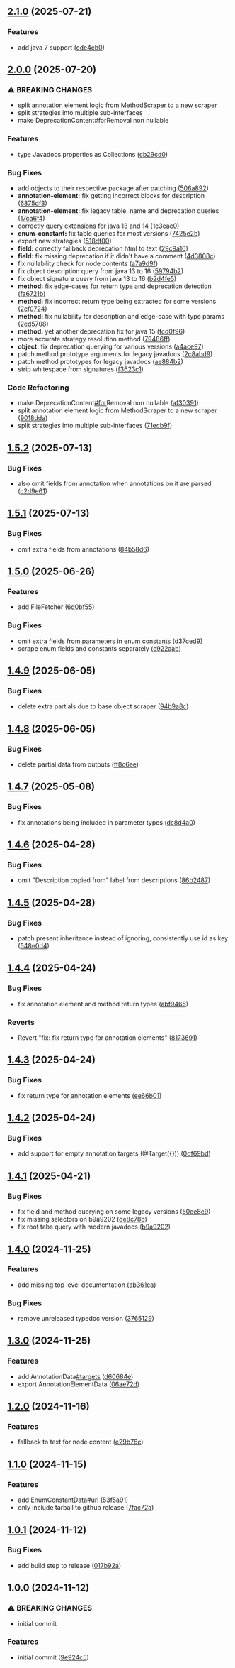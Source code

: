 ## [2.1.0](https://github.com/Amgelo563/javadocs-scraper/compare/v2.0.0...v2.1.0) (2025-07-21)

### Features

* add java 7 support ([cde4cb0](https://github.com/Amgelo563/javadocs-scraper/commit/cde4cb0f7d689f889d77a2dc2decaa5bc75544ed))

## [2.0.0](https://github.com/Amgelo563/javadocs-scraper/compare/v1.5.2...v2.0.0) (2025-07-20)

### ⚠ BREAKING CHANGES

* split annotation element logic from MethodScraper to a new scraper
* split strategies into multiple sub-interfaces
* make DeprecationContent#forRemoval non nullable

### Features

* type Javadocs properties as Collections ([cb29cd0](https://github.com/Amgelo563/javadocs-scraper/commit/cb29cd0e23c59cfb77870e210ccc3869e0ab8458))

### Bug Fixes

* add objects to their respective package after patching ([506a892](https://github.com/Amgelo563/javadocs-scraper/commit/506a89250e206a6c4bd52278c7beea9941e237c7))
* **annotation-element:** fix getting incorrect blocks for description ([6875df3](https://github.com/Amgelo563/javadocs-scraper/commit/6875df34e5c1915e82d8ade960275ae0908a0b98))
* **annotation-element:** fix legacy table, name and deprecation queries ([17ca6f4](https://github.com/Amgelo563/javadocs-scraper/commit/17ca6f443b5614d451697eacbe8382473b6a4616))
* correctly query extensions for java 13 and 14 ([1c3cac0](https://github.com/Amgelo563/javadocs-scraper/commit/1c3cac0e297b1f1f5c349497baf89a3b9e00007a))
* **enum-constant:** fix table queries for most versions ([7425e2b](https://github.com/Amgelo563/javadocs-scraper/commit/7425e2b1264bb3b4cee7d0ba08d28d0d82d2e74f))
* export new strategies ([518df00](https://github.com/Amgelo563/javadocs-scraper/commit/518df00bb6a71af1c95e89c72b8b8541dc611cf9))
* **field:** correctly fallback deprecation html to text ([29c9a16](https://github.com/Amgelo563/javadocs-scraper/commit/29c9a16f4d1ab3f97173926b028a2097da28d98c))
* **field:** fix missing deprecation if it didn't have a comment ([4d3808c](https://github.com/Amgelo563/javadocs-scraper/commit/4d3808cd0d40938f3eae61efc3af5a1859b5d416))
* fix nullability check for node contents ([a7a9d9f](https://github.com/Amgelo563/javadocs-scraper/commit/a7a9d9f81b6150d00a13bd1f82daaa987c137ef7))
* fix object description query from java 13 to 16 ([59794b2](https://github.com/Amgelo563/javadocs-scraper/commit/59794b2da05a62d2c2a5009bc4d57869ac17e073))
* fix object signature query from java 13 to 16 ([b2d4fe5](https://github.com/Amgelo563/javadocs-scraper/commit/b2d4fe5a431876b1c7f434a06b04bfaad41b2528))
* **method:** fix edge-cases for return type and deprecation detection ([fa6721b](https://github.com/Amgelo563/javadocs-scraper/commit/fa6721bc0a76793620ee8038aebc941ceae9c644))
* **method:** fix incorrect return type being extracted for some versions ([2cf0724](https://github.com/Amgelo563/javadocs-scraper/commit/2cf0724a3834324cadcfada2e0eef7ce4ddaa291))
* **method:** fix nullability for description and edge-case with type params ([2ed5708](https://github.com/Amgelo563/javadocs-scraper/commit/2ed57080a2f46b9bb3aab44317f191dbe6e8f990))
* **method:** yet another deprecation fix for java 15 ([fcd0f96](https://github.com/Amgelo563/javadocs-scraper/commit/fcd0f96c597b088c24ec8a39f0f07ba6809b592b))
* more accurate strategy resolution method ([79486ff](https://github.com/Amgelo563/javadocs-scraper/commit/79486fff7ac3f1198cffea00edfa1d63c2d35aaf))
* **object:** fix deprecation querying for various versions ([a4ace97](https://github.com/Amgelo563/javadocs-scraper/commit/a4ace97b4015b85ad2411d96a9beefff6322d98c))
* patch method prototype arguments for legacy javadocs ([2c8abd9](https://github.com/Amgelo563/javadocs-scraper/commit/2c8abd91de028f9ee7849ce2493d280d31e4685e))
* patch method prototypes for legacy javadocs ([ae884b2](https://github.com/Amgelo563/javadocs-scraper/commit/ae884b24843a51898ba2eb133462e0b4ba31207f))
* strip whitespace from signatures ([f3623c1](https://github.com/Amgelo563/javadocs-scraper/commit/f3623c106d78cfe8b65daa037c4a6bdc81e3b8e3))

### Code Refactoring

* make DeprecationContent[#for](https://github.com/Amgelo563/javadocs-scraper/issues/for)Removal non nullable ([af30391](https://github.com/Amgelo563/javadocs-scraper/commit/af3039183837a85c656425004abd80c3cefa0246))
* split annotation element logic from MethodScraper to a new scraper ([9018dda](https://github.com/Amgelo563/javadocs-scraper/commit/9018dda4847cf65c42e67400b2e1267127dc5aed))
* split strategies into multiple sub-interfaces ([71ecb9f](https://github.com/Amgelo563/javadocs-scraper/commit/71ecb9f85c7a0a857d14e67d73076b5dcc9cfeff))

## [1.5.2](https://github.com/Amgelo563/javadocs-scraper/compare/v1.5.1...v1.5.2) (2025-07-13)

### Bug Fixes

* also omit fields from annotation when annotations on it are parsed ([c2d9e61](https://github.com/Amgelo563/javadocs-scraper/commit/c2d9e61177df8252335897efe3a4897c5e001ebe))

## [1.5.1](https://github.com/Amgelo563/javadocs-scraper/compare/v1.5.0...v1.5.1) (2025-07-13)

### Bug Fixes

* omit extra fields from annotations ([84b58d6](https://github.com/Amgelo563/javadocs-scraper/commit/84b58d6484b53e11a66c9047958d540fa1067069))

## [1.5.0](https://github.com/Amgelo563/javadocs-scraper/compare/v1.4.9...v1.5.0) (2025-06-26)

### Features

* add FileFetcher ([6d0bf55](https://github.com/Amgelo563/javadocs-scraper/commit/6d0bf554dd83362dc7c84a3c4a46aab157705ae5))

### Bug Fixes

* omit extra fields from parameters in enum constants ([d37ced9](https://github.com/Amgelo563/javadocs-scraper/commit/d37ced9e9f68b06ce3b24ccaa756b285fc917d67))
* scrape enum fields and constants separately ([c922aab](https://github.com/Amgelo563/javadocs-scraper/commit/c922aabd7d9d681df9d6002e5b96d5a180b7a499))

## [1.4.9](https://github.com/Amgelo563/javadocs-scraper/compare/v1.4.8...v1.4.9) (2025-06-05)

### Bug Fixes

* delete extra partials due to base object scraper ([94b9a8c](https://github.com/Amgelo563/javadocs-scraper/commit/94b9a8cc365661f83ad37ea65f0d7e715793eda4))

## [1.4.8](https://github.com/Amgelo563/javadocs-scraper/compare/v1.4.7...v1.4.8) (2025-06-05)

### Bug Fixes

* delete partial data from outputs ([ff8c6ae](https://github.com/Amgelo563/javadocs-scraper/commit/ff8c6ae1b577963486ecdfbc49190b8c1dd66b03))

## [1.4.7](https://github.com/Amgelo563/javadocs-scraper/compare/v1.4.6...v1.4.7) (2025-05-08)

### Bug Fixes

* fix annotations being included in parameter types ([dc8d4a0](https://github.com/Amgelo563/javadocs-scraper/commit/dc8d4a08ef240974d4876fcde4d6d3d8a3fc0f7b))

## [1.4.6](https://github.com/Amgelo563/javadocs-scraper/compare/v1.4.5...v1.4.6) (2025-04-28)

### Bug Fixes

* omit "Description copied from" label from descriptions ([86b2487](https://github.com/Amgelo563/javadocs-scraper/commit/86b2487768c8d9e6917d2a7ccb577c161521a5b4))

## [1.4.5](https://github.com/Amgelo563/javadocs-scraper/compare/v1.4.4...v1.4.5) (2025-04-28)

### Bug Fixes

* patch present inheritance instead of ignoring, consistently use id as key ([548e0d4](https://github.com/Amgelo563/javadocs-scraper/commit/548e0d44dde32c6a4b8e09bdf9f51e4421026324))

## [1.4.4](https://github.com/Amgelo563/javadocs-scraper/compare/v1.4.3...v1.4.4) (2025-04-24)

### Bug Fixes

* fix annotation element and method return types ([abf9465](https://github.com/Amgelo563/javadocs-scraper/commit/abf9465e5e9c6ccd2f5a718a1e8dd41c8c175955))

### Reverts

* Revert "fix: fix return type for annotation elements" ([8173691](https://github.com/Amgelo563/javadocs-scraper/commit/81736918c15f7f85fd40985540c393256a68f930))

## [1.4.3](https://github.com/Amgelo563/javadocs-scraper/compare/v1.4.2...v1.4.3) (2025-04-24)

### Bug Fixes

* fix return type for annotation elements ([ee66b01](https://github.com/Amgelo563/javadocs-scraper/commit/ee66b0126842a24c3bda9e49767d84eb03eef005))

## [1.4.2](https://github.com/Amgelo563/javadocs-scraper/compare/v1.4.1...v1.4.2) (2025-04-24)

### Bug Fixes

* add support for empty annotation targets (@Target({})) ([0df69bd](https://github.com/Amgelo563/javadocs-scraper/commit/0df69bd5afc9ae5565926a8b5ec00a7ade449993))

## [1.4.1](https://github.com/Amgelo563/javadocs-scraper/compare/v1.4.0...v1.4.1) (2025-04-21)

### Bug Fixes

* fix field and method querying on some legacy versions ([50ee8c9](https://github.com/Amgelo563/javadocs-scraper/commit/50ee8c9c0eb8ad2a8debea7e7d5225ff8b134c6f))
* fix missing selectors on b9a9202 ([de8c78b](https://github.com/Amgelo563/javadocs-scraper/commit/de8c78b2e3f0083fe0d7d5980d112ba6ba71a325))
* fix root tabs query with modern javadocs ([b9a9202](https://github.com/Amgelo563/javadocs-scraper/commit/b9a92020592211f5f46d76aa2062b37d9daba8e3))

## [1.4.0](https://github.com/Amgelo563/javadocs-scraper/compare/v1.3.0...v1.4.0) (2024-11-25)

### Features

* add missing top level documentation ([ab361ca](https://github.com/Amgelo563/javadocs-scraper/commit/ab361ca313625c131f8a6874586aa647ddab497b))

### Bug Fixes

* remove unreleased typedoc version ([3765129](https://github.com/Amgelo563/javadocs-scraper/commit/3765129a0174b17c08eee94255dd75f7b0b9c6d7))

## [1.3.0](https://github.com/Amgelo563/javadocs-scraper/compare/v1.2.0...v1.3.0) (2024-11-25)

### Features

* add AnnotationData[#targets](https://github.com/Amgelo563/javadocs-scraper/issues/targets) ([d60684e](https://github.com/Amgelo563/javadocs-scraper/commit/d60684e6cf21336f43761052ebfa82d85cbcb758))
* export AnnotationElementData ([06ae72d](https://github.com/Amgelo563/javadocs-scraper/commit/06ae72d8ec9d8fd6c4c72de863298145613579af))

## [1.2.0](https://github.com/Amgelo563/javadocs-scraper/compare/v1.1.0...v1.2.0) (2024-11-16)

### Features

* fallback to text for node content ([e29b76c](https://github.com/Amgelo563/javadocs-scraper/commit/e29b76c3bd7b5387323c01717580fc3862eb958c))

## [1.1.0](https://github.com/Amgelo563/javadocs-scraper/compare/v1.0.1...v1.1.0) (2024-11-15)

### Features

* add EnumConstantData[#url](https://github.com/Amgelo563/javadocs-scraper/issues/url) ([53f5a91](https://github.com/Amgelo563/javadocs-scraper/commit/53f5a91162aa87726770ad0fa1f13bd083dad09d))
* only include tarball to github release ([7fac72a](https://github.com/Amgelo563/javadocs-scraper/commit/7fac72a5521eb657426697dcae5b6097214189b0))

## [1.0.1](https://github.com/Amgelo563/javadocs-scraper/compare/v1.0.0...v1.0.1) (2024-11-12)

### Bug Fixes

* add build step to release ([017b92a](https://github.com/Amgelo563/javadocs-scraper/commit/017b92ac72e33d2370b74cfe1851cfd0e6ed0769))

## 1.0.0 (2024-11-12)

### ⚠ BREAKING CHANGES

* initial commit

### Features

* initial commit ([9e924c5](https://github.com/Amgelo563/javadocs-scraper/commit/9e924c578ea754bef46ecc03a0f59f00a16dc3f0))
